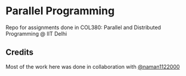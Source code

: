 # Parallel Programming
Repo for assignments done in COL380: Parallel and Distributed Programming @ IIT Delhi

## Credits
Most of the work here was done in collaboration with [@naman1122000](https://github.com/naman1122000)

